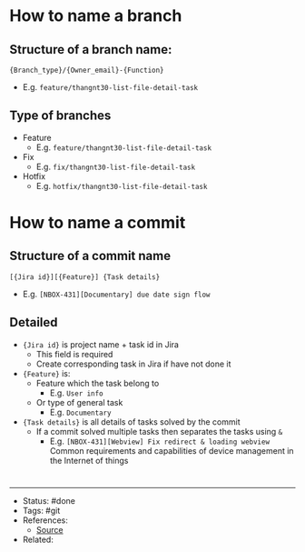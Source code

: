 # How to name a branch

## Structure of a branch name:
```
{Branch_type}/{Owner_email}-{Function}
```

 - E.g. `feature/thangnt30-list-file-detail-task`

## Type of branches
- Feature
	- E.g. `feature/thangnt30-list-file-detail-task`
- Fix
	- E.g. `fix/thangnt30-list-file-detail-task`
- Hotfix
	- E.g. `hotfix/thangnt30-list-file-detail-task`

# How to name a commit

## Structure of a commit name
```
[{Jira id}][{Feature}] {Task details}
```

 - E.g. `[NBOX-431][Documentary] due date sign flow`

## Detailed
- `{Jira id}` is project name + task id in Jira 
	- This field is required
	- Create corresponding task in Jira if have not done it
- `{Feature}` is:
	- Feature which the task belong to
		- E.g. `User info`
	- Or type of general task
		- E.g. `Documentary`
- `{Task details}` is all details of tasks solved by the commit
	- If a commit solved multiple tasks then separates the tasks using `&`
		- E.g. `[NBOX-431][Webview] Fix redirect & loading webview`
Common requirements and capabilities of device management in the Internet of things
#
---
- Status: #done
- Tags: #git
- References:
	- [Source](http://wiki.nbox.viettel.vn/en/nbox-kt)
- Related:
